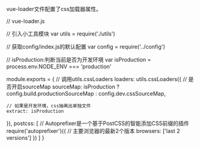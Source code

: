 vue-loader文件配置了css加载器属性。

// vue-loader.js

// 引入小工具模块
var utils = require('./utils')

// 获取config/index.js的默认配置
var config = require('../config')

// isProduction:判断当前是否为开发环境
var isProduction = process.env.NODE_ENV === 'production'

module.exports = {
  // 调用utils.cssLoaders
  loaders: utils.cssLoaders({
    // 是否开启sourceMap
    sourceMap: isProduction
      ? config.build.productionSourceMap
      : config.dev.cssSourceMap,

    // 如果是开发环境，css抽离出单独文件
    extract: isProduction
  }),
  postcss: [
    // Autoprefixer是一个基于PostCSS的智能添加CSS前缀的插件
    require('autoprefixer')({
      // 主要浏览器的最新2个版本
      browsers: ['last 2 versions']
    })
  ]
}
